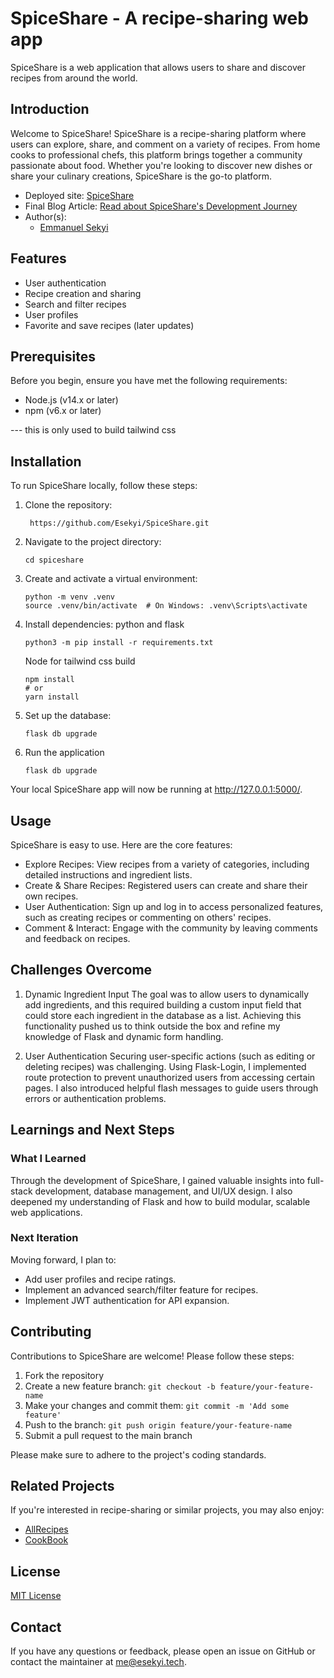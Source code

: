 # SpiceShare - A recipe-sharing web app

SpiceShare is a web application that allows users to share and discover recipes from around the world.


## Introduction

Welcome to SpiceShare! SpiceShare is a recipe-sharing platform where users can explore, share, and comment on a variety of recipes. From home cooks to professional chefs, this platform brings together a community passionate about food. Whether you're looking to discover new dishes or share your culinary creations, SpiceShare is the go-to platform.

- Deployed site: [SpiceShare](https://www.spiceshare.live)
- Final Blog Article: [Read about SpiceShare's Development Journey](https://linkedin.com)
- Author(s):
	* [Emmanuel Sekyi](https://linkedin.com/in/Esekyi)

## Features

- User authentication
- Recipe creation and sharing
- Search and filter recipes
- User profiles
- Favorite and save recipes (later updates)

## Prerequisites
Before you begin, ensure you have met the following requirements:

- Node.js (v14.x or later)
- npm (v6.x or later)

--- this is only used to build tailwind css

## Installation

To run SpiceShare locally, follow these steps:

1. Clone the repository:
   ```
    https://github.com/Esekyi/SpiceShare.git
   ```

2. Navigate to the project directory:
	```
	cd spiceshare
	```

3. Create and activate a virtual environment:
	```
	python -m venv .venv
	source .venv/bin/activate  # On Windows: .venv\Scripts\activate
	```

4. Install dependencies:
	python and flask
	```
	python3 -m pip install -r requirements.txt
	```
	Node for tailwind css build
	```
	npm install
	# or
	yarn install
	```

5. Set up the database:
	```
	flask db upgrade
	```

6. Run the application
	```
	flask db upgrade
	```

Your local SpiceShare app will now be running at http://127.0.0.1:5000/.


## Usage
SpiceShare is easy to use. Here are the core features:
- Explore Recipes: View recipes from a variety of categories, including detailed instructions and ingredient lists.
- Create & Share Recipes: Registered users can create and share their own recipes.
- User Authentication: Sign up and log in to access personalized features, such as creating recipes or commenting on others' recipes.
- Comment & Interact: Engage with the community by leaving comments and feedback on recipes.

## Challenges Overcome

1. Dynamic Ingredient Input
The goal was to allow users to dynamically add ingredients, and this required building a custom input field that could store each ingredient in the database as a list. Achieving this functionality pushed us to think outside the box and refine my knowledge of Flask and dynamic form handling.

2. User Authentication
Securing user-specific actions (such as editing or deleting recipes) was challenging. Using Flask-Login, I implemented route protection to prevent unauthorized users from accessing certain pages. I also introduced helpful flash messages to guide users through errors or authentication problems.


## Learnings and Next Steps
### What I Learned
Through the development of SpiceShare, I gained valuable insights into full-stack development, database management, and UI/UX design. I also deepened my understanding of Flask and how to build modular, scalable web applications.

### Next Iteration
Moving forward, I plan to:
- Add user profiles and recipe ratings.
- Implement an advanced search/filter feature for recipes.
- Implement JWT authentication for API expansion.


## Contributing

Contributions to SpiceShare are welcome! Please follow these steps:

1. Fork the repository
2. Create a new feature branch: `git checkout -b feature/your-feature-name`
3. Make your changes and commit them: `git commit -m 'Add some feature'`
4. Push to the branch: `git push origin feature/your-feature-name`
5. Submit a pull request to the main branch

Please make sure to adhere to the project's coding standards.

## Related Projects
If you're interested in recipe-sharing or similar projects, you may also enjoy:
- [AllRecipes](https://www.allrecipes.com/)
- [CookBook](https://cookbookmanager.com/)

## License

[MIT License](LICENSE)

## Contact

If you have any questions or feedback, please open an issue on GitHub or contact the maintainer at me@esekyi.tech.

